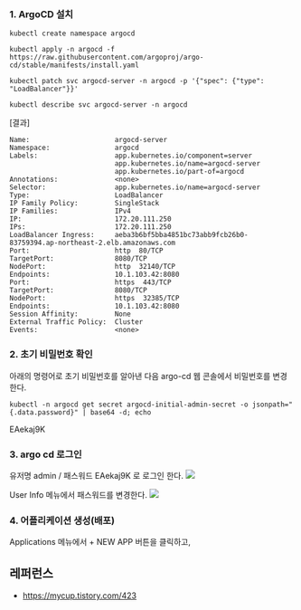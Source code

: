 ### 1. ArgoCD 설치 ###
```
kubectl create namespace argocd

kubectl apply -n argocd -f https://raw.githubusercontent.com/argoproj/argo-cd/stable/manifests/install.yaml

kubectl patch svc argocd-server -n argocd -p '{"spec": {"type": "LoadBalancer"}}'

kubectl describe svc argocd-server -n argocd
```

[결과]
```
Name:                     argocd-server
Namespace:                argocd
Labels:                   app.kubernetes.io/component=server
                          app.kubernetes.io/name=argocd-server
                          app.kubernetes.io/part-of=argocd
Annotations:              <none>
Selector:                 app.kubernetes.io/name=argocd-server
Type:                     LoadBalancer
IP Family Policy:         SingleStack
IP Families:              IPv4
IP:                       172.20.111.250
IPs:                      172.20.111.250
LoadBalancer Ingress:     aeba3b6bf5bba4851bc73abb9fcb26b0-83759394.ap-northeast-2.elb.amazonaws.com
Port:                     http  80/TCP
TargetPort:               8080/TCP
NodePort:                 http  32140/TCP
Endpoints:                10.1.103.42:8080
Port:                     https  443/TCP
TargetPort:               8080/TCP
NodePort:                 https  32385/TCP
Endpoints:                10.1.103.42:8080
Session Affinity:         None
External Traffic Policy:  Cluster
Events:                   <none>
```

### 2. 초기 비밀번호 확인 ###
아래의 명령어로 초기 비밀번호를 알아낸 다음 argo-cd 웹 콘솔에서 비밀번호를 변경한다. 
```
kubectl -n argocd get secret argocd-initial-admin-secret -o jsonpath="{.data.password}" | base64 -d; echo
```
EAekaj9K

### 3. argo cd 로그인 ###
유저명 admin / 패스워드 EAekaj9K 로 로그인 한다.
![](https://github.com/gnosia93/eks-on-aws/blob/main/images/argo-cd-login.png)

User Info 메뉴에서 패스워드를 변경한다.
![](https://github.com/gnosia93/eks-on-aws/blob/main/images/argo-cd-update-pass.png)


### 4. 어플리케이션 생성(배포) ###

Applications 메뉴에서 + NEW APP 버튼을 클릭하고, 

## 레퍼런스 ##

* https://mycup.tistory.com/423


